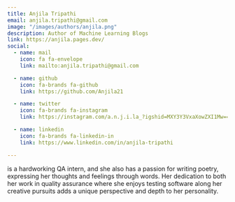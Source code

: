 ```yaml
---
title: Anjila Tripathi
email: anjila.tripathi@gmail.com
image: "/images/authors/anjila.png"
description: Author of Machine Learning Blogs
link: https://anjila.pages.dev/
social:
  - name: mail
    icon: fa fa-envelope
    link: mailto:anjila.tripathi@gmail.com

  - name: github
    icon: fa-brands fa-github
    link: https://github.com/Anjila21

  - name: twitter
    icon: fa-brands fa-instagram
    link: https://instagram.com/a.n.j.i.la_?igshid=MXY3Y3VxaXowZXI1Mw==

  - name: linkedin
    icon: fa-brands fa-linkedin-in
    link: https://www.linkedin.com/in/anjila-tripathi

---
```


is a hardworking QA intern, and she also has a passion for writing poetry, expressing her thoughts and feelings through words. Her dedication to both her work in quality assurance where she enjoys testing software along her creative pursuits adds a unique perspective and depth to her personality.
